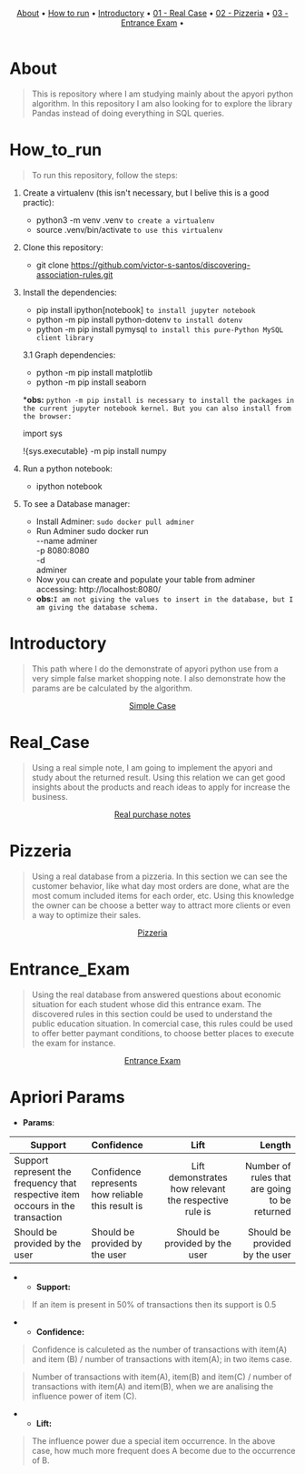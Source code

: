 <table>
   <tr>
      <p align="center">
        <a href="#about">About</a> •
        <a href="#how_to_run">How to run</a> •
        <a href="#introductory">Introductory</a> •
        <a href="#real_case">01 - Real Case</a> •
        <a href="#pizzeria">02 - Pizzeria</a> •
        <a href="#entrance_exam">03 - Entrance Exam</a> •           
      </p>
   </tr>
</table>

# About
> This is repository where I am studying mainly about the apyori python algorithm. In this repository I am also looking for to explore the library Pandas instead of doing everything in SQL queries. 


# How_to_run
> To run this repository, follow the steps:
1. Create a virtualenv (this isn't necessary, but I belive this is a good practic):
    * python3 -m venv .venv `to create a virtualenv`
    * source .venv/bin/activate `to use this virtualenv`
    
2. Clone this repository:
    * git clone https://github.com/victor-s-santos/discovering-association-rules.git

3. Install the dependencies:
   * pip install ipython[notebook] `to install jupyter notebook`
   * python -m pip install python-dotenv `to install dotenv`
   * python -m pip install pymysql `to install this pure-Python MySQL client library`

   3.1 Graph dependencies:
      * python -m pip install matplotlib
      * python -m pip install seaborn
   
   *__obs:__ `python -m pip install is necessary to install the packages in the current jupyter notebook kernel. But you can also install from the browser:`
   >
    import sys

    !{sys.executable} -m pip install numpy

4. Run a python notebook:
    * ipython notebook
    
5. To see a Database manager:
    * Install Adminer: `sudo docker pull adminer`
    * Run Adminer
    sudo docker run \
        --name adminer \
        -p 8080:8080 \
        -d \
        adminer
    * Now you can create and populate your table from adminer  accessing: http://localhost:8080/
    * __obs:__`I am not giving the values to insert in the database, but I am giving the database schema.`


# Introductory
>This path where I do the demonstrate of apyori python use from a very simple false market shopping note. I also demonstrate how the params are be calculated by the algorithm. 

<tr>
    <p align="center">
        <a href="https://github.com/victor-s-santos/discovering-association-rules/tree/master/introductory/" target="_blank">Simple Case</a>           
    </p>
</tr>

# Real_Case
>Using a real simple note, I am going to implement the apyori and study about the returned result. Using this relation we can get good insights about the products and reach ideas to apply for increase the business. 

<tr>
    <p align="center">
        <a href="https://github.com/victor-s-santos/discovering-association-rules/tree/master/01-real%20case" target="_blank">Real purchase notes</a>           
    </p>
</tr>

# Pizzeria
>Using a real database from a pizzeria. In this section we can see the customer behavior, like what day most orders are done, what are the most comum included items for each order, etc. Using this knowledge the owner can be choose a better way to attract more clients or even a way to optimize their sales.  

<tr>
    <p align="center">
        <a href="https://github.com/victor-s-santos/discovering-association-rules/tree/master/02-pizzeria" target="_blank">Pizzeria</a>           
    </p>
</tr>

# Entrance_Exam
>Using the real database from answered questions about economic situation for each student whose did this entrance exam. The discovered rules in this section could be used to understand the public education situation. In comercial case, this rules could be used to offer better paymant conditions, to choose better places to execute the exam for instance.      

<tr>
    <p align="center">
        <a href="https://github.com/victor-s-santos/discovering-association-rules/tree/master/03-entrance_exam" target="_blank">Entrance Exam</a>           
    </p>
</tr>

# Apriori Params
* __Params__:

| __Support__          | __Confidence__   | __Lift__            | __Length__         |
|-----------------|:-------------|:---------------:|---------------:|
| Support represent the frequency that respective item occours in the transaction| Confidence represents how reliable this result is  | Lift demonstrates how relevant the respective rule is      | Number of rules that are going to be returned|
| Should be provided by the user                | Should be provided by the user          | Should be provided by the user      | Should be provided by the user            |

* * __Support:__
>If an item is present in 50% of transactions then its support is 0.5

* * __Confidence:__
>Confidence is calculeted as the number of transactions with item(A) and item (B) / number of transactions with  item(A); in two items case.

>Number of transactions with item(A), item(B) and item(C) / number of transactions with item(A) and item(B), when we are analising the influence power of item (C).

* * __Lift:__
>The influence power due a special item occurrence. In the above case, 
how much more frequent does A become due to the occurrence of B.

